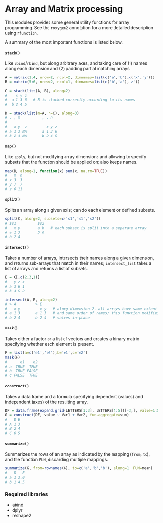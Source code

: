 Array and Matrix processing
===========================

This modules provides some general utility functions for array programming.
See the `roxygen2` annotation for a more detailed description using `?function`.

A summary of the most important functions is listed below.

#### `stack()`

Like `cbind`/`rbind`, but along arbitrary axes, and taking care of (1) names 
along each dimension and (2) padding partial matching arrays.

```r
A = matrix(1:4, nrow=2, ncol=2, dimnames=list(c('a','b'),c('x','y')))
B = matrix(5:6, nrow=2, ncol=1, dimnames=list(c('b','a'),'z'))

C = stack(list(A, B), along=2)
#    x y z
#  a 1 3 6   # B is stacked correctly according to its names
#  b 2 4 5

D = stack(list(m=A, n=C), along=3)
# , , m          , , n
#
#   x y  z         x y z
# a 1 3 NA       a 1 3 6
# b 2 4 NA       b 2 4 5
```

#### `map()`

Like `apply`, but not modifying array dimensions and allowing to specify 
subsets that the function should be applied on; also keeps names.

```r
map(D, along=1, function(x) sum(x, na.rm=TRUE))
#   m  n
# x 3  3
# y 7  7
# z 0 11
```

#### `split()`

Splits an array along a given axis; can do each element or defined subsets.

```r
split(C, along=2, subsets=c('s1','s1','s2'))
# $s1          $s2
#   x y        a b   # each subset is split into a separate array
# a 1 3        5 6
# b 2 4
```

#### `intersect()`

Takes a number of arrays, intersects their names along a given dimension,
and returns sub-arrays that match in their names; `intersect_list` takes 
a list of arrays and returns a list of subsets.

```r
E = C[,c(2,3,1)]
#   y z x
# a 3 6 1
# b 4 5 2

intersect(A, E, along=2)
# > A         > E
#   x y         x y   # along dimension 2, all arrays have same extent
# a 1 3       a 1 3   # and same order of names; this function modifies
# b 2 4       b 2 4   # values in-place
```

#### `mask()`

Takes either a factor or a list of vectors and creates a binary matrix 
specifying whether each element is present.

```r
F = list(a=c('e1','e2'),b='e1',c='e2')
mask(F)
#      e1    e2
# a  TRUE  TRUE
# b  TRUE FALSE
# c FALSE  TRUE
```

#### `construct()`

Takes a data frame and a formula specifying dependent (values) and independent
(axes) of the resulting array.

```r
DF = data.frame(expand.grid(LETTERS[1:3], LETTERS[4:5])[-3,], value=1:5)
G = construct(DF, value ~ Var1 + Var2, fun.aggregate=sum)
#   D E
# A 1 3
# B 2 4
# C 0 5
```

#### `summarize()`

Summarizes the rows of an array as indicated by the mapping (`from`, `to`),
and the function `FUN`, discarding multiple mappings.

```r
summarize(G, from=rownames(G), to=c('a','b','b'), along=1, FUN=mean)
#   D   E
# a 1 3.0
# b 1 4.5
```

### Required libraries

 * abind
 * dplyr
 * reshape2
